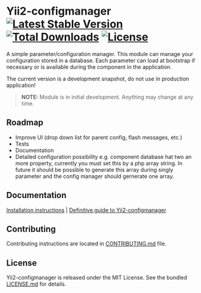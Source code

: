 # Yii2-configmanager [![Latest Stable Version](https://poser.pugx.org/7well/yii2-configmanager/v/stable.svg)](https://packagist.org/packages/7well/yii2-configmanager) [![Total Downloads](https://poser.pugx.org/7well/yii2-configmanager/downloads.svg)](https://packagist.org/packages/7well/yii2-configmanager) [![License](https://poser.pugx.org/7well/yii2-configmanager/license.svg)](https://packagist.org/packages/7well/yii2-configmanager)

A simple parameter/configuration manager. This module can manage your configuration stored in a database. Each parameter can load at bootstrap if necessary or is available during the component in the application.

The current version is a development snapshot, do not use in production application!


> **NOTE:** Module is in initial development. Anything may change at any time.

## Roadmap
-   Improve UI (drop down list for parent config, flash messages, etc.)
-	Tests
-	Documentation
-	Detailed configuration possibility e.g. component database hat two an more property, currently you must set this by a php array string. In future it should be possible to generate this array during singly parameter and the config manager should gernerate one array.

## Documentation

[Installation instructions](doc/installation.md) | [Definitive guide to Yii2-configmanager](doc/README.md)

## Contributing

Contributing instructions are located in [CONTRIBUTING.md](CONTRIBUTING.md) file.

## License

Yii2-configmanager is released under the MIT License. See the bundled [LICENSE.md](LICENSE.md) for details.
